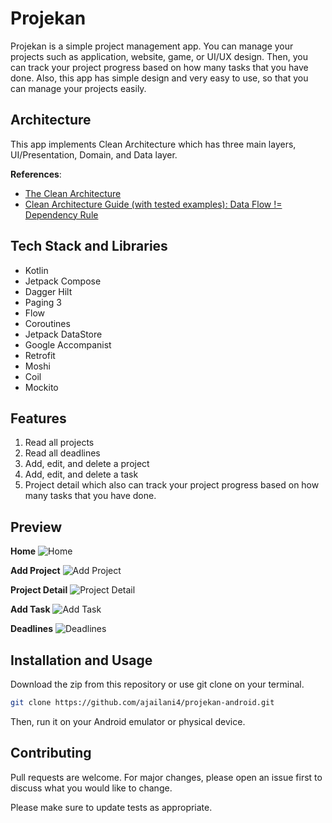 # Projekan
Projekan is a simple project management app. You can manage your projects such as application, website, game, or UI/UX design. Then, you can track your project progress based on how many tasks that you have done. Also, this app has simple design and very easy to use, so that you can manage your projects easily.

## Architecture
This app implements Clean Architecture which has three main layers, UI/Presentation, Domain, and Data layer.

**References**:
- [The Clean Architecture](https://blog.cleancoder.com/uncle-bob/2012/08/13/the-clean-architecture.html)
- [Clean Architecture Guide (with tested examples): Data Flow != Dependency Rule](https://medium.com/proandroiddev/clean-architecture-data-flow-dependency-rule-615ffdd79e29)

## Tech Stack and Libraries
- Kotlin
- Jetpack Compose
- Dagger Hilt
- Paging 3
- Flow
- Coroutines
- Jetpack DataStore
- Google Accompanist
- Retrofit
- Moshi
- Coil
- Mockito

## Features
1. Read all projects
2. Read all deadlines
3. Add, edit, and delete a project
4. Add, edit, and delete a task
5. Project detail which also can track your project progress based on how many tasks that you have done.

## Preview
**Home**
![Home](https://res.cloudinary.com/dysojzcqm/image/upload/w_360,h_800/v1670824433/projekan_screenshot/01_atx4wm.jpg)

**Add Project**
![Add Project](https://res.cloudinary.com/dysojzcqm/image/upload/w_360,h_800/v1670824434/projekan_screenshot/02_ppj6ss.jpg)

**Project Detail**
![Project Detail](https://res.cloudinary.com/dysojzcqm/image/upload/w_360,h_800/v1670824434/projekan_screenshot/03_x6blbu.jpg)

**Add Task**
![Add Task](https://res.cloudinary.com/dysojzcqm/image/upload/w_360,h_800/v1670824434/projekan_screenshot/04_r3waxo.jpg)

**Deadlines**
![Deadlines](https://res.cloudinary.com/dysojzcqm/image/upload/w_360,h_800/v1670824433/projekan_screenshot/05_kjmh9q.jpg)

## Installation and Usage
Download the zip from this repository or use git clone on your terminal.

```bash
git clone https://github.com/ajailani4/projekan-android.git
```
Then, run it on your Android emulator or physical device.

## Contributing
Pull requests are welcome. For major changes, please open an issue first to discuss what you would like to change.

Please make sure to update tests as appropriate.